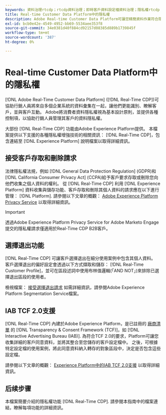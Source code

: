 ```yaml
---
keywords: 資料治理rtcdp；rtcdp資料治理；即時客戶資料設定檔資料治理；隱私權rtcdp；rtcdp隱私權
title: Real-time Customer Data Platform中的隱私權
description: Adobe Real-time Customer Data Platform可讓您精簡資料作業符合隱私權法規的程式。
exl-id: bcb0e42e-4549-4952-bb69-5534aee353f8
source-git-commit: 34e0381d40f884cd92157d08385d889b1739845f
workflow-type: tm+mt
source-wordcount: '387'
ht-degree: 0%

---
```


# Real-time Customer Data Platform中的隱私權

[!DNL Adobe Real-Time Customer Data Platform] ([!DNL Real-Time CDP])可協助行銷人員將來自多個企業系統的資料彙集在一起，讓他們更能識別、瞭解客戶，並與客戶互動。 Adobe將消費者資料隱私權視為基本設計原則，並提供各種控制項，以協助行銷人員管理其客戶的資料隱私權。

大部份 [!DNL Real-Time CDP] 功能由Adobe Experience Platform提供。 本檔案提供以下支援的各種隱私權增強技術的相關資訊： [!DNL Real-Time CDP]，包含連結至 [!DNL Experience Platform] 說明檔案以取得詳細資訊。

## 接受客戶存取和刪除請求

法律隱私權法規，例如 [!DNL General Data Protection Regulation] (GDPR)和 [!DNL California Consumer Privacy Act] (CCPA)給予客戶要求存取或刪除您向他們收集之個人資料的權利。 從 [!DNL Real-Time CDP] 利用 [!DNL Experience Platform] 資料收集與儲存功能、客戶存取和刪除其個人資料的請求應在以下進行管理： [!DNL Platform]. 請參閱以下文章的概觀： [Adobe Experience Platform Privacy Service](../../privacy-service/home.md) 以取得詳細資訊。

>[!IMPORTANT]
>
> 透過Adobe Experience Platform Privacy Service for Adobe Marketo Engage提交的隱私權請求僅適用於Real-Time CDP B2B客戶。

## 選擇退出功能

[!DNL Real-Time CDP] 可讓客戶選擇退出在細分使用案例中包含其個人資料。 客戶選擇退出的偏好設定會透過以下方式擷取和儲存： [!DNL Real-Time Customer Profile]，並可在區段述詞中使用布林值邏輯(「AND NOT」)來排除已選擇退出區段的使用者。

檢視檔案： [接受選擇退出請求](../../segmentation/consents.md) 如需詳細資訊，請參閱Adobe Experience Platform Segmentation Service檔案。

## IAB TCF 2.0支援

[!DNL Real-Time CDP] 內建於Adobe Experience Platform，是已註冊的 [廠商清單](https://iabeurope.eu/vendor-list-tcf-v2-0/) 的 [!DNL Transparency & Consent Framework (TCF)]，如 [!DNL Interactive Advertising Bureau (IAB)]. 為符合TCF 2.0的要求，Platform可讓您收集詳細的客戶同意資料，並將其整合至您儲存的客戶設定檔中。 之後，可根據特定設定檔的使用案例，將此同意資料納入轉存的對象區段中，決定是否包含這些設定檔。

請參閱以下文章的概觀： [Experience Platform中的IAB TCF 2.0支援](../../landing/governance-privacy-security/consent/iab/overview.md) 以取得詳細資訊。

## 后续步骤

本檔案簡要介紹的隱私權功能 [!DNL Real-Time CDP]. 請參閱本指南中的檔案連結，瞭解每項功能的詳細資訊。
